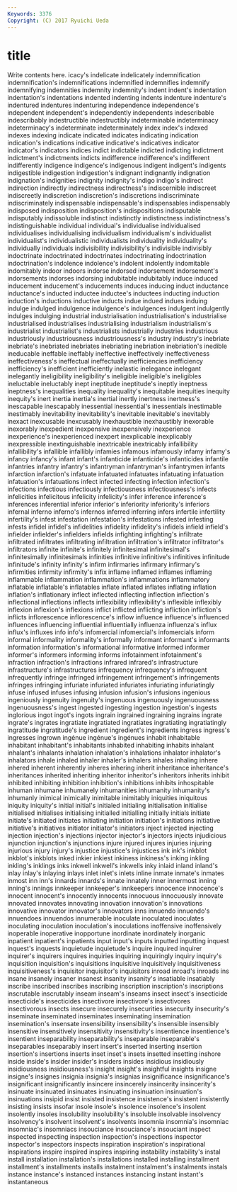 ```yaml
---
Keywords: 3376 
Copyright: (C) 2017 Ryuichi Ueda
---
```


# title

Write contents here.
icacy's indelicate indelicately indemnification indemnification's indemnifications indemnified indemnifies indemnify indemnifying
indemnities indemnity indemnity's indent indent's indentation indentation's indentations indented indenting
indents indenture indenture's indentured indentures indenturing independence independence's independent independent's
independently independents indescribable indescribably indestructible indestructibly indeterminable indeterminacy indeterminacy's indeterminate
indeterminately index index's indexed indexes indexing indicate indicated indicates indicating
indication indication's indications indicative indicative's indicatives indicator indicator's indicators indices
indict indictable indicted indicting indictment indictment's indictments indicts indifference indifference's
indifferent indifferently indigence indigence's indigenous indigent indigent's indigents indigestible indigestion
indigestion's indignant indignantly indignation indignation's indignities indignity indignity's indigo indigo's
indirect indirection indirectly indirectness indirectness's indiscernible indiscreet indiscreetly indiscretion indiscretion's
indiscretions indiscriminate indiscriminately indispensable indispensable's indispensables indispensably indisposed indisposition indisposition's
indispositions indisputable indisputably indissoluble indistinct indistinctly indistinctness indistinctness's indistinguishable individual
individual's individualise individualised individualises individualising individualism individualism's individualist individualist's individualistic
individualists individuality individuality's individually individuals indivisibility indivisibility's indivisible indivisibly indoctrinate
indoctrinated indoctrinates indoctrinating indoctrination indoctrination's indolence indolence's indolent indolently indomitable
indomitably indoor indoors indorse indorsed indorsement indorsement's indorsements indorses indorsing
indubitable indubitably induce induced inducement inducement's inducements induces inducing induct
inductance inductance's inducted inductee inductee's inductees inducting induction induction's inductions
inductive inducts indue indued indues induing indulge indulged indulgence indulgence's
indulgences indulgent indulgently indulges indulging industrial industrialisation industrialisation's industrialise industrialised
industrialises industrialising industrialism industrialism's industrialist industrialist's industrialists industrially industries industrious
industriously industriousness industriousness's industry industry's inebriate inebriate's inebriated inebriates inebriating
inebriation inebriation's inedible ineducable ineffable ineffably ineffective ineffectively ineffectiveness ineffectiveness's
ineffectual ineffectually inefficiencies inefficiency inefficiency's inefficient inefficiently inelastic inelegance inelegant
inelegantly ineligibility ineligibility's ineligible ineligible's ineligibles ineluctable ineluctably inept ineptitude
ineptitude's ineptly ineptness ineptness's inequalities inequality inequality's inequitable inequities inequity
inequity's inert inertia inertia's inertial inertly inertness inertness's inescapable inescapably
inessential inessential's inessentials inestimable inestimably inevitability inevitability's inevitable inevitable's inevitably
inexact inexcusable inexcusably inexhaustible inexhaustibly inexorable inexorably inexpedient inexpensive inexpensively
inexperience inexperience's inexperienced inexpert inexplicable inexplicably inexpressible inextinguishable inextricable inextricably
infallibility infallibility's infallible infallibly infamies infamous infamously infamy infamy's infancy
infancy's infant infant's infanticide infanticide's infanticides infantile infantries infantry infantry's
infantryman infantryman's infantrymen infants infarction infarction's infatuate infatuated infatuates infatuating
infatuation infatuation's infatuations infect infected infecting infection infection's infections infectious
infectiously infectiousness infectiousness's infects infelicities infelicitous infelicity infelicity's infer inference
inference's inferences inferential inferior inferior's inferiority inferiority's inferiors infernal inferno
inferno's infernos inferred inferring infers infertile infertility infertility's infest infestation
infestation's infestations infested infesting infests infidel infidel's infidelities infidelity infidelity's
infidels infield infield's infielder infielder's infielders infields infighting infighting's infiltrate
infiltrated infiltrates infiltrating infiltration infiltration's infiltrator infiltrator's infiltrators infinite infinite's
infinitely infinitesimal infinitesimal's infinitesimally infinitesimals infinities infinitive infinitive's infinitives infinitude
infinitude's infinity infinity's infirm infirmaries infirmary infirmary's infirmities infirmity infirmity's
infix inflame inflamed inflames inflaming inflammable inflammation inflammation's inflammations inflammatory
inflatable inflatable's inflatables inflate inflated inflates inflating inflation inflation's inflationary
inflect inflected inflecting inflection inflection's inflectional inflections inflects inflexibility inflexibility's
inflexible inflexibly inflexion inflexion's inflexions inflict inflicted inflicting infliction infliction's
inflicts inflorescence inflorescence's inflow influence influence's influenced influences influencing influential
influentially influenza influenza's influx influx's influxes info info's infomercial infomercial's
infomercials inform informal informality informality's informally informant informant's informants information
information's informational informative informed informer informer's informers informing informs infotainment
infotainment's infraction infraction's infractions infrared infrared's infrastructure infrastructure's infrastructures infrequency
infrequency's infrequent infrequently infringe infringed infringement infringement's infringements infringes infringing
infuriate infuriated infuriates infuriating infuriatingly infuse infused infuses infusing infusion
infusion's infusions ingenious ingeniously ingenuity ingenuity's ingenuous ingenuously ingenuousness ingenuousness's
ingest ingested ingesting ingestion ingestion's ingests inglorious ingot ingot's ingots
ingrain ingrained ingraining ingrains ingrate ingrate's ingrates ingratiate ingratiated ingratiates
ingratiating ingratiatingly ingratitude ingratitude's ingredient ingredient's ingredients ingress ingress's ingresses
ingrown ingénue ingénue's ingénues inhabit inhabitable inhabitant inhabitant's inhabitants inhabited
inhabiting inhabits inhalant inhalant's inhalants inhalation inhalation's inhalations inhalator inhalator's
inhalators inhale inhaled inhaler inhaler's inhalers inhales inhaling inhere inhered
inherent inherently inheres inhering inherit inheritance inheritance's inheritances inherited inheriting
inheritor inheritor's inheritors inherits inhibit inhibited inhibiting inhibition inhibition's inhibitions
inhibits inhospitable inhuman inhumane inhumanely inhumanities inhumanity inhumanity's inhumanly inimical
inimically inimitable inimitably iniquities iniquitous iniquity iniquity's initial initial's initialed
initialing initialisation initialise initialised initialises initialising initialled initialling initially initials
initiate initiate's initiated initiates initiating initiation initiation's initiations initiative initiative's
initiatives initiator initiator's initiators inject injected injecting injection injection's injections
injector injector's injectors injects injudicious injunction injunction's injunctions injure injured
injures injuries injuring injurious injury injury's injustice injustice's injustices ink
ink's inkblot inkblot's inkblots inked inkier inkiest inkiness inkiness's inking
inkling inkling's inklings inks inkwell inkwell's inkwells inky inlaid inland
inland's inlay inlay's inlaying inlays inlet inlet's inlets inline inmate
inmate's inmates inmost inn inn's innards innards's innate innately inner
innermost inning inning's innings innkeeper innkeeper's innkeepers innocence innocence's innocent
innocent's innocently innocents innocuous innocuously innovate innovated innovates innovating innovation
innovation's innovations innovative innovator innovator's innovators inns innuendo innuendo's innuendoes
innuendos innumerable inoculate inoculated inoculates inoculating inoculation inoculation's inoculations inoffensive
inoffensively inoperable inoperative inopportune inordinate inordinately inorganic inpatient inpatient's inpatients
input input's inputs inputted inputting inquest inquest's inquests inquietude inquietude's
inquire inquired inquirer inquirer's inquirers inquires inquiries inquiring inquiringly inquiry
inquiry's inquisition inquisition's inquisitions inquisitive inquisitively inquisitiveness inquisitiveness's inquisitor inquisitor's
inquisitors inroad inroad's inroads ins insane insanely insaner insanest insanity
insanity's insatiable insatiably inscribe inscribed inscribes inscribing inscription inscription's inscriptions
inscrutable inscrutably inseam inseam's inseams insect insect's insecticide insecticide's insecticides
insectivore insectivore's insectivores insectivorous insects insecure insecurely insecurities insecurity insecurity's
inseminate inseminated inseminates inseminating insemination insemination's insensate insensibility insensibility's insensible
insensibly insensitive insensitively insensitivity insensitivity's insentience insentience's insentient inseparability inseparability's
inseparable inseparable's inseparables inseparably insert insert's inserted inserting insertion insertion's
insertions inserts inset inset's insets insetted insetting inshore inside inside's
insider insider's insiders insides insidious insidiously insidiousness insidiousness's insight insight's
insightful insights insigne insigne's insignes insignia insignia's insignias insignificance insignificance's
insignificant insignificantly insincere insincerely insincerity insincerity's insinuate insinuated insinuates insinuating
insinuation insinuation's insinuations insipid insist insisted insistence insistence's insistent insistently
insisting insists insofar insole insole's insolence insolence's insolent insolently insoles
insolubility insolubility's insoluble insolvable insolvency insolvency's insolvent insolvent's insolvents insomnia
insomnia's insomniac insomniac's insomniacs insouciance insouciance's insouciant inspect inspected inspecting
inspection inspection's inspections inspector inspector's inspectors inspects inspiration inspiration's inspirational
inspirations inspire inspired inspires inspiring instability instability's instal install installation
installation's installations installed installing installment installment's installments installs instalment instalment's
instalments instals instance instance's instanced instances instancing instant instant's instantaneous
